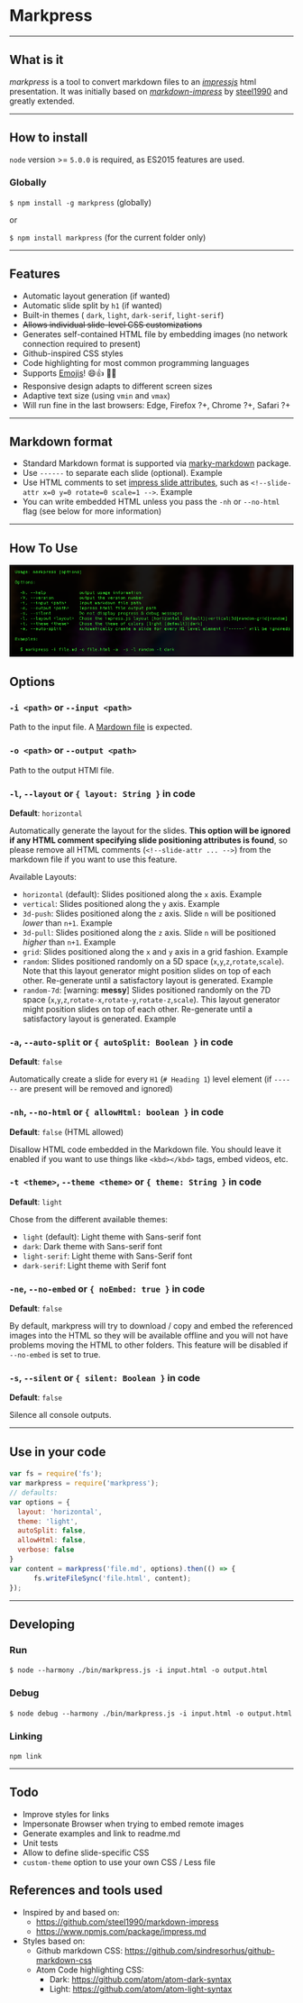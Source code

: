 # Markpress

-----------------------------
## What is it
*markpress* is a tool to convert markdown files to an [*impressjs*](https://github.com/impress/impress.js/) html presentation. It was initially based on [*markdown-impress*](https://github.com/steel1990/markdown-impress) by [steel1990](https://github.com/steel1990) and greatly extended.

-----------------------------
## How to install

`node` version >= `5.0.0` is required, as ES2015 features are used.

### Globally

`$ npm install -g markpress`  (globally)

or

`$ npm install markpress` (for the current folder only)

-----------------------------
## Features
- Automatic layout generation (if wanted)
- Automatic slide split by `h1` (if wanted)
- Built-in themes ( `dark`, `light`, `dark-serif`, `light-serif`)
- ~~Allows individual slide-level CSS customizations~~
- Generates self-contained HTML file by embedding images (no network connection required to present)
- Github-inspired CSS styles
- Code highlighting for most common programming languages
- Supports [Emojis](http://www.emoji-cheat-sheet.com/)! :smile::thumbsup: :camel::dash:
- Responsive design adapts to different screen sizes
- Adaptive text size (using `vmin` and `vmax`)
- Will run fine in the last browsers: Edge, Firefox ?+, Chrome ?+, Safari ?+

-----------------------------
## Markdown format
+ Standard Markdown format is supported via [marky-markdown](https://www.npmjs.com/package/marky-markdown) package.
+ Use `------` to separate each slide (optional). Example
+ Use HTML comments to set [impress slide attributes](https://github.com/impress/impress.js/blob/master/index.html#L203), such as `<!--slide-attr x=0 y=0 rotate=0 scale=1 -->`. Example
+ You can write embedded HTML unless you pass the `-nh` or `--no-html` flag (see below for more information)

-----------------------------
## How To Use

![How to use markpress](./markpress-help.png)

## Options

### `-i <path>` or `--input <path>`

Path to the input file. A [Mardown file](https://daringfireball.net/projects/markdown/) is expected.

### `-o <path>` or `--output <path>`

Path to the output HTMl file.

### `-l`, `--layout` or `{ layout: String }` in code

**Default**: `horizontal`

Automatically generate the layout for the slides. **This option will be ignored if any HTML comment specifying slide positioning attributes is found**, so please remove all HTML comments (`<!--slide-attr ... -->`) from the markdown file if you want to use this feature.

Available Layouts:

- `horizontal` (default): Slides positioned along the `x` axis. Example
- `vertical`: Slides positioned along the `y` axis. Example
- `3d-push`: Slides positioned along the `z` axis. Slide `n` will be positioned *lower* than `n+1`. Example
- `3d-pull`: Slides positioned along the `z` axis. Slide `n` will be positioned *higher* than `n+1`. Example
- `grid`: Slides positioned along the `x` and `y` axis in a grid fashion. Example
- `random`: Slides positioned randomly on a 5D space (`x`,`y`,`z`,`rotate`,`scale`). Note that this layout generator might position slides on top of each other. Re-generate until a satisfactory layout is generated. Example
- `random-7d`: [warning: **messy**] Slides positioned randomly on the 7D space (`x`,`y`,`z`,`rotate-x`,`rotate-y`,`rotate-z`,`scale`). This layout generator might position slides on top of each other. Re-generate until a satisfactory layout is generated. Example

### `-a`, `--auto-split` or `{ autoSplit: Boolean }` in code

**Default**: `false`

Automatically create a slide for every `H1` (`# Heading 1`) level element (if `------` are present will be removed and ignored)

### `-nh`, `--no-html` or `{ allowHtml: boolean }` in code

**Default**: `false` (HTML allowed)

Disallow HTML code embedded in the Markdown file. You should leave it enabled if you want to use things like `<kbd></kbd>` tags, embed videos, etc.

### `-t <theme>`, `--theme <theme>` or `{ theme: String }` in code

**Default**: `light`

Chose from the different available themes:

- `light` (default): Light theme with Sans-serif font
- `dark`: Dark theme with Sans-serif font
- `light-serif`: Light theme with Sans-Serif font
- `dark-serif`: Light theme with Serif font

### `-ne`, `--no-embed` or `{ noEmbed: true }` in code

**Default**: `false`

By default, markpress will try to download / copy and embed the referenced images into the HTML so they will be available offline and you will not have problems moving the HTML to other folders. This feature will be disabled if `--no-embed` is set to true.

### `-s`, `--silent` or `{ silent: Boolean }` in code

**Default**: `false`

Silence all console outputs.

-------------------------------
## Use in your code

```js
var fs = require('fs');
var markpress = require('markpress');
// defaults:
var options = {
  layout: 'horizontal',
  theme: 'light',
  autoSplit: false,
  allowHtml: false,
  verbose: false
}
var content = markpress('file.md', options).then(() => {
      fs.writeFileSync('file.html', content);
});
```

-------------------------------
## Developing

### Run

`$ node --harmony ./bin/markpress.js -i input.html -o output.html`

### Debug

`$ node debug --harmony ./bin/markpress.js -i input.html -o output.html`

### Linking

`npm link`

-------------------------------
## Todo

- Improve styles for links
- Impersonate Browser when trying to embed remote images
- Generate examples and link to readme.md
- Unit tests
- Allow to define slide-specific CSS
- `custom-theme` option to use your own CSS / Less file


## References and tools used

- Inspired by and based on:
  - https://github.com/steel1990/markdown-impress
  - https://www.npmjs.com/package/impress.md
- Styles based on:
  - Github markdown CSS: https://github.com/sindresorhus/github-markdown-css
  - Atom Code highlighting CSS:
    - Dark: https://github.com/atom/atom-dark-syntax
    - Light: https://github.com/atom/atom-light-syntax
